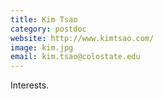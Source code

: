 ```yaml
---
title: Kim Tsao
category: postdoc
website: http://www.kimtsao.com/
image: kim.jpg
email: kim.tsao@colostate.edu
---
```


Interests.
